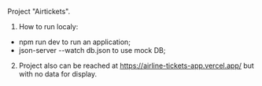 Project "Airtickets".

1. How to run localy:
- npm run dev to run an application;
- json-server --watch db.json to use mock DB;

2. Project also can be reached at https://airline-tickets-app.vercel.app/  but with no data for display.